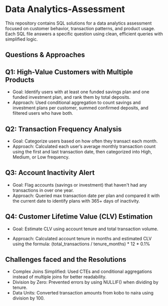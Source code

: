 # Data Analytics-Assessment
This repository contains SQL solutions for a data analytics assessment focused on customer behavior, transaction patterns, and product usage. Each SQL file answers a specific question using clean, efficient queries with simplified logic.

## Questions & Approaches
## Q1: High-Value Customers with Multiple Products
- Goal: Identify users with at least one funded savings plan and one funded investment plan, and rank them by total deposits.
- Approach: Used conditional aggregation to count savings and investment plans per customer, summed confirmed deposits, and filtered users who have both.

## Q2: Transaction Frequency Analysis
- Goal: Categorize users based on how often they transact each month.
- Approach: Calculated each user’s average monthly transaction count using the first and last transaction date, then categorized into High, Medium, or Low frequency.

## Q3: Account Inactivity Alert
- Goal: Flag accounts (savings or investment) that haven't had any transactions in over one year.
- Approach: Queried max transaction date per plan and compared it with the current date to identify plans with 365+ days of inactivity.

## Q4: Customer Lifetime Value (CLV) Estimation
- Goal: Estimate CLV using account tenure and total transaction volume.

- Approach: Calculated account tenure in months and estimated CLV using the formula:
(total_transactions / tenure_months) * 12 * 0.1%

## Challenges faced and the Resolutions
- Complex Joins Simplified: Used CTEs and conditional aggregations instead of multiple joins for better readability.
- Division by Zero: Prevented errors by using NULLIF() when dividing by tenure.
- Data Units: Converted transaction amounts from kobo to naira using division by 100.

